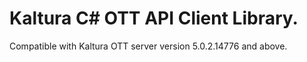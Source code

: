 # Kaltura C# OTT API Client Library.
Compatible with Kaltura OTT server version 5.0.2.14776 and above.
